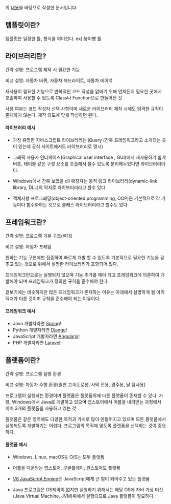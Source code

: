 위 <a href="https://blog.gaerae.com/2016/11/what-is-library-and-framework-and-architecture-and-platform.html">내용</a>을 바탕으로 작성한 문서입니다. 



## 템플릿이란?

템플릿은 일정한 틀, 형식을 의미한다. ex) 붕어빵 틀



## 라이브러리란?

간략 설명: 프로그램 제작 시 필요한 기능

비교 설명: 자동차 바퀴, 자동차 헤드라이트, 자동차 에어백

재사용이 필요한 기능으로 반복적인 코드 작성을 없애기 위해 언제든지 필요한 곳에서 호출하여 사용할 수 있도록 Class나 Function으로 만들어진 것

사용 여부는 코드 작성자 선택 사항이며 새로운 라이브러리 제작 시에도 엄격한 규칙이 존재하지 않는다. 제작 의도에 맞게 작성하면 된다.

#### **라이브러리 예시**

- 가장 유명한 자바스크립트 라이브러리는 jQuery (간혹 프레임워크라고 소개되는 곳이 있는데 공식 사이트에서도 라이브러리로 명시)

- 그래픽 사용자 인터페이스(Graphical user interface , GUI)에서 재사용하기 쉽게 버튼, 테이블 같은 구성 요소를 호출해서 쓸수 있도록 분리해두었다면 라이브러리이다. 

- Windows에서 간혹 보았을 dll 확장자는 동적 링크 라이브러리(dynamic-link library, DLL)의 약자로 라이브러리라고 할수 있다. 

- 객체지향 프로그래밍(object-oriented programming, OOP)은 기본적으로 각 기능마다 함수화하는 것으로 클래스 라이브러리라고 할수도 있다.

  

## 프레임워크란?

간략 설명: 프로그램 기본 구조(뼈대)

비교 설명: 자동차 프레임

원하는 기능 구현에만 집중하여 빠르게 개발 할 수 있도록 기본적으로 필요한 기능을 갖추고 있는 것으로 위에서 설명한 라이브러리가 포함되어 있다. 

프레임워크만으로는 실행되지 않으며 기능 추가를 해야 되고 프레임워크에 의존하여 개발해야 되며 프레임워크가 정의한 규칙을 준수해야 한다. 

겉보기에는 비슷하지만 많은 프레임워크가 존재하는 이유는 아래에서 설명하게 될 아키텍처가 다른 것이며 규칙을 준수해야 되는 이유이다.

#### **프레임워크 예시**

- Java 개발자라면 [Spring](http://spring.io/)!
- Python 개발자라면 [Django](https://www.djangoproject.com/)!
- JavaScript 개발자라면 [Angularjs](https://angularjs.org/)!
- PHP 개발자라면 [Laravel](https://laravel.com/)!



## 플랫폼이란?

간략 설명: 프로그램 실행 환경

비교 설명: 자동차 주행 환경(일반 고속도로용, 사막 전용, 경주용, 달 탐사용)

프로그램이 실행되는 환경이며 플랫폼은 플랫폼위에 다른 플랫폼이 존재할 수 있다. 가령, Windows에서 Java로 개발하고 있으며 앱스토어에서 어플을 내려받는 과정에서 이미 3개의 플랫폼을 사용하고 있는 것

플랫폼은 같은 영역에도 다양한 목적과 가치로 많이 만들어지고 있으며 모든 플랫폼에서 실행되도록 개발하기는 어렵다. 프로그램의 목적에 맞도록 플랫폼을 선택하는 것이 중요하다.

#### **플랫폼 예시**

- Windows, Linux, macOS등 O/S는 모두 플랫폼

- 어플을 다운받는 앱스토어, 구글플레이, 원스토어도 플랫폼

- [V8 JavaScript Engine](https://developers.google.com/v8)은 JavaScript에게 큰 힘이 되어주고 있는 플랫폼

- Java 프로그램은 OS제약이 없지만 실행하기 위해서는 해당 OS에 자바 가상 머신(Java Virtual Machine, JVM)위에서 실행되므로 Java 플랫폼이 필요하다.

  